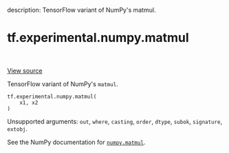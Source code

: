 description: TensorFlow variant of NumPy's matmul.

<div itemscope itemtype="http://developers.google.com/ReferenceObject">
<meta itemprop="name" content="tf.experimental.numpy.matmul" />
<meta itemprop="path" content="Stable" />
</div>

# tf.experimental.numpy.matmul

<!-- Insert buttons and diff -->

<table class="tfo-notebook-buttons tfo-api nocontent" align="left">

</table>

<a target="_blank" class="external" href="/code/stable/tensorflow/python/ops/numpy_ops/np_math_ops.py">View source</a>



TensorFlow variant of NumPy's `matmul`.

<pre class="devsite-click-to-copy prettyprint lang-py tfo-signature-link">
<code>tf.experimental.numpy.matmul(
    x1, x2
)
</code></pre>



<!-- Placeholder for "Used in" -->

Unsupported arguments: `out`, `where`, `casting`, `order`, `dtype`, `subok`, `signature`, `extobj`.

See the NumPy documentation for [`numpy.matmul`](https://numpy.org/doc/1.16/reference/generated/numpy.matmul.html).